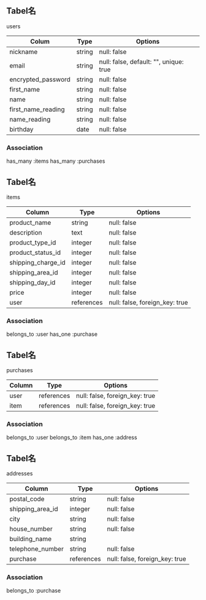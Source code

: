 ## Tabel名
users

|Colum             |Type   |Options                                |
|------------------|-------|---------------------------------------|
|nickname          |string |null: false                            |
|email             |string |null: false, default: "", unique: true |
|encrypted_password|string |null: false                            |
|first_name        |string |null: false                            | #姓のカラム
|name              |string |null: false                            | #名のカラム
|first_name_reading|string |null: false                            | #性のカナのカラム
|name_reading      |string |null: false                            | #名のカナのカラム
|birthday          |date   |null: false                            |

### Association
has_many :items
has_many :purchases



## Tabel名
items

|Column            |Type      |Options                       |
|------------------|----------|------------------------------|
|product_name      |string    |null: false                   |
|description       |text      |null: false                   |
|product_type_id   |integer   |null: false                   |
|product_status_id |integer   |null: false                   |
|shipping_charge_id|integer   |null: false                   |
|shipping_area_id  |integer   |null: false                   |
|shipping_day_id   |integer   |null: false                   |
|price             |integer   |null: false                   |
|user              |references|null: false, foreign_key: true|

### Association
belongs_to :user
has_one :purchase



## Tabel名
purchases

|Column|Type      |Options                       |
|------|----------|------------------------------|
|user  |references|null: false, foreign_key: true|
|item  |references|null: false, foreign_key: true|

### Association
belongs_to :user
belongs_to :item
has_one :address


## Tabel名
addresses

|Column                |Type      |Options                       |
|----------------------|----------|------------------------------|
|postal_code           |string    |null: false                   |
|shipping_area_id      |integer   |null: false                   |
|city                  |string    |null: false                   |
|house_number          |string    |null: false                   |
|building_name         |string    |                              |
|telephone_number      |string    |null: false                   |
|purchase              |references|null: false, foreign_key: true|

### Association
belongs_to :purchase
